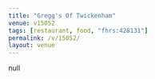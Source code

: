 ```yaml
---
title: "Gregg's Of Twickenham"
venue: v15052
tags: [restaurant, food, "fhrs:428131"]
permalink: /v/15052/
layout: venue
---
```

null
